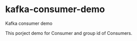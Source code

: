 # kafka-consumer-demo
Kafka consumer demo

This porject demo for Consumer and group id of Consumers. 
